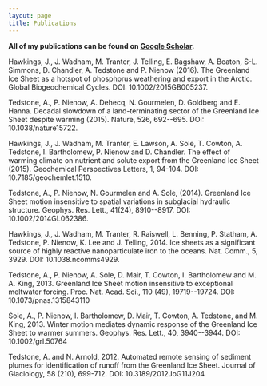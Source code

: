 ```yaml
---
layout: page
title: Publications
---
```


**All of my publications can be found on [Google Scholar](https://scholar.google.co.uk/citations?user=OgaNL1AAAAAJ&hl=en).**
  

  



Hawkings, J., J. Wadham, M. Tranter, J. Telling, E. Bagshaw, A. Beaton, S-L. Simmons, D. Chandler, A. Tedstone and P. Nienow (2016). The Greenland Ice Sheet as a hotspot of phosphorus weathering and export in the Arctic. Global Biogeochemical Cycles. DOI: 10.1002/2015GB005237.

Tedstone, A., P. Nienow, A. Dehecq, N. Gourmelen, D. Goldberg and E. Hanna. Decadal slowdown of a land-terminating sector of the Greenland Ice Sheet despite warming (2015). Nature, 526, 692--695. DOI: 10.1038/nature15722.

Hawkings, J., J. Wadham, M. Tranter, E. Lawson, A. Sole, T. Cowton, A. Tedstone, I. Bartholomew, P. Nienow and D. Chandler. The effect of warming climate on nutrient and solute export from the Greenland Ice Sheet (2015). Geochemical Perspectives Letters, 1, 94-104. DOI: 10.7185/geochemlet.1510.

Tedstone, A., P. Nienow, N. Gourmelen and A. Sole, (2014). Greenland Ice Sheet motion insensitive to spatial variations in subglacial hydraulic structure. Geophys. Res. Lett., 41(24), 8910--8917. DOI: 10.1002/2014GL062386.

Hawkings, J., J. Wadham, M. Tranter, R. Raiswell, L. Benning, P. Statham, A. Tedstone, P. Nienow, K. Lee and J. Telling, 2014. Ice sheets as a significant source of highly reactive nanoparticulate iron to the oceans. Nat. Comm., 5, 3929. DOI: 10.1038.ncomms4929.

Tedstone, A., P. Nienow, A. Sole, D. Mair, T. Cowton, I. Bartholomew and M. A. King, 2013.  Greenland Ice Sheet motion insensitive to exceptional meltwater forcing. Proc. Nat. Acad. Sci., 110 (49), 19719--19724. DOI: 10.1073/pnas.1315843110

Sole, A., P. Nienow, I. Bartholomew, D. Mair, T. Cowton, A. Tedstone, and M. King, 2013. Winter motion mediates dynamic response of the Greenland Ice Sheet to warmer summers. Geophys. Res. Lett., 40, 3940--3944. DOI: 10.1002/grl.50764

Tedstone, A. and N. Arnold, 2012. Automated remote sensing of sediment plumes for identification of runoff from the Greenland Ice Sheet. Journal of Glaciology, 58 (210), 699-712. DOI: 10.3189/2012JoG11J204 